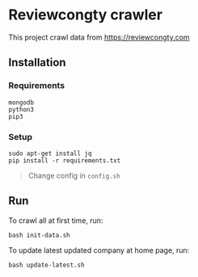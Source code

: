 # Reviewcongty crawler
This project crawl data from https://reviewcongty.com

## Installation
### Requirements

```shell
mongodb
python3
pip3
```

### Setup
```shell
sudo apt-get install jq
pip install -r requirements.txt
```
> Change config in `config.sh`

## Run

To crawl all at first time, run:
```shell
bash init-data.sh
```
To update latest updated company at home page, run:
```shell
bash update-latest.sh
```
